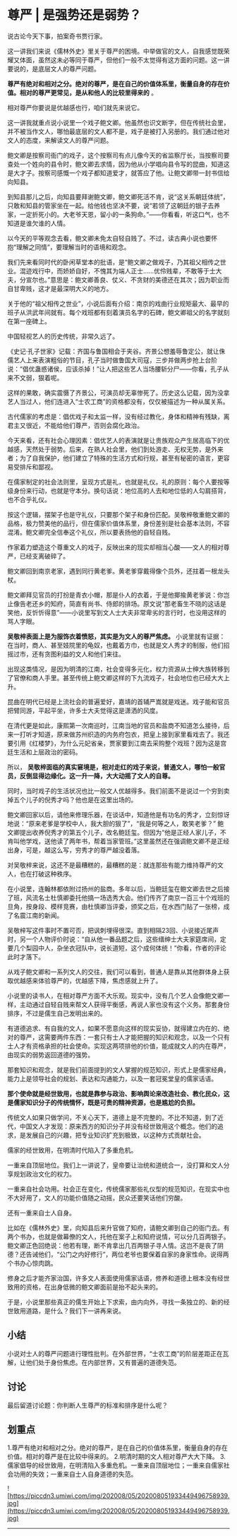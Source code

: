 # 尊严 | 是强势还是弱势？

说古论今天下事，拍案奇书贾行家。

这一讲我们来说《儒林外史》里关于尊严的困境。中举做官的文人，自我感觉既荣耀又体面，虽然这未必等同于尊严，但他们一般不太觉得有这方面的问题。这一讲要说的，是底层文人的尊严问题。

 **尊严有绝对和相对之分。绝对的尊严，是在自己的价值体系里，衡量自身的存在价值。相对的尊严更常见，是从和他人的比较里得来的** 。

相对尊严你要说是优越感也行，咱们就先来说它。

这一讲我就重点说小说里一个戏子鲍文卿。他虽然也识文断字，但在传统社会里，并不被当作文人，哪怕最底层的文人都不是，戏子是被打入另册的。我们通过他对文人的态度，来解读文人的尊严问题。

鲍文卿是按察司衙门的戏子，这个按察司有点儿像今天的省监察厅长，当按察司要查处一个姓向的县令时，鲍文卿去求情，因为他从小学唱向县令写的昆曲，知道这是大才子。按察司感慨一个戏子都知道爱才，就答应了他。让鲍文卿带一封书信给向知县。

到知县那儿之后，向知县要拜谢鲍文卿，鲍文卿死活不肯，说“这关系朝廷体统”，只敢和知县的管家坐在一起。给他钱也坚决不要，说“若领了这朝廷的银子去养家，一定折死小的。大老爷天恩，留小的一条狗命。”——你看看，听这口气，也不知道是谁欠谁的人情。

以今天的平等观念去看，鲍文卿未免太自轻自贱了。不过，读古典小说也要怀抱“理解之同情”，要理解当时的语境和观念。

我们先来看同时代的卧闲草堂本的批语，是“鲍文卿之做戏子，乃其祖父相传之世业。混迹戏行中，而娇娇自好，不愧其为端人正士……优伶贱辈，不敢等于士大夫，分宣尔也。”意思是：鲍文卿善良、仗义、不贪财的美德还在其次；因为职业而自甘卑贱，这才是最深明大义的地方。

关于他的“祖父相传之世业”，小说后面有介绍：南京的戏曲行业规矩最大、最早的班子从洪武年间就有。每个戏班都有刻着演员名字的石碑，鲍文卿祖父的名字就刻在第一座碑上。

中国轻视艺人的历史传统，非常久远了。

《史记·孔子世家》记载：齐国与鲁国相会于夹谷。齐景公想羞辱鲁定公，就让侏儒艺人上来表演粗俗的节目，孔子当时做鲁国大司寇，三步并做两步抢上台阶说：“倡优蛊惑诸侯，应该杀掉！”让人把这些艺人当场腰斩分尸——你看，孔子从来不文弱，狠着呢。

这样的果敢，确实震慑了齐景公，可演员却无辜惨死了。历史这么记载，因为没拿艺人当过人，他们连进入“士农工商”的资格都没有，仅仅被描述为一种从属关系。

古代儒家的考虑是：倡优戏子和太监一样，没有经过教化，身体和精神有残缺，离君主又很近，不能给他们尊严，否则会腐化政治。

今天来看，还有社会心理因素：倡优艺人的表演就是让贵族观众产生居高临下的优越感，天然处于弱势。后来，在熟人社会里，他们到处游走、无权无势，是外来者；为了自我保护，他们建立了特殊的生活方式和行规，甚至有秘密的语言，更容易受排斥和鄙视。

在儒家制定的社会法则里，呈现方式是礼，也就是礼仪。礼的原则：每个人要按等级身份来行动，也就是守本分。换句话说：地位高的人去和地位低的人勾肩搭背，也不合乎礼仪。

按这个逻辑，摆架子也是守礼仪，只要那个架子和身份匹配。吴敬梓敬重鲍文卿的品格，极力赞美他的品行，但在儒家价值体系里，身份差别是社会基本法则，不容混淆。鲍文卿完全信奉这个礼仪，所以要表扬他的自轻自贱。

作家着力塑造这个尊重文人的戏子，反映出来的现实却相当心酸——文人的相对尊严，已经支离破碎了。

鲍文卿回到南京老家，遇到同行黄老爹。黄老爹穿戴得像个员外，还拄着一根龙头杖。

鲍文卿拜见官员的打扮是青衣小帽，那是仆人的衣着，于是他揶揄黄老爹说：你岂止像告老还乡的知府，简直有尚书、侍郎的排场。原文说“那老畜生不晓的这话是笑他，反忻忻得意”——小说里写到文人士大夫非常卑劣的言行时，也没用这样的骂人字眼。

 **吴敬梓表面上是为服饰衣着愤怒，其实是为文人的尊严焦虑。** 小说里就有证据：在当时，商人、甚至妓院里的龟奴，也戴着方巾，也就是文人秀才的制服，他们招摇过市，还有贪图利益的文人和他们来往。

出现这类情况，是因为明清的江南，社会变得多元化，权力资源从士绅大族转移到了官僚和商人手里。甚至传统上鲍文卿这样的下九流戏子，社会地位也已经大大上升。

昆曲在明代已经是上流社会的普遍爱好，嘉靖的首辅严嵩就是戏迷。戏子能和官员把臂同游，平起平坐，许多士大夫觉得这是潇洒的风度。

在清代更是如此，康熙第一次南巡时，江南当地的官员和盐商不知道怎么接待，后来一打听才知道，原来做苏州织造的内务府包衣，把皇上接到家里看戏去了。我还要引用《红楼梦》，为什么元妃省亲，贾家要到江南去采购整个戏班？因为这是宫廷生活和上层政治的密码。

所以， **吴敬梓面临的真实窘境是，相对走红的戏子来说，普通文人，哪怕一般官员，反倒显得边缘化。这一升一降，大大动摇了文人的自尊。**

同时，当时戏子的生活状况也比一般文人优越得多。我们前面不是说过一个穷到卖掉五个儿子的倪秀才吗？他也是在这里出场的。

鲍文卿回家以后，请他来修理乐器，在谈话中，知道他是有功名的秀才，立刻惊讶地说：“原来老爹是学校中人，我大胆的狠了”，“我是何等之人，敢笑老爹？” 鲍文卿提出收养倪秀才的第五个儿子，改名鲍廷玺。但因为“他是正经人家儿子，不肯叫他学戏，送他读了两年书，帮着当家管班。”这里虽然还在强调鲍文卿不是正经出身，可是，越这么写，穷秀才的尊严越没着落。

对吴敬梓来说，这还不是最糟糕的，最糟糕的是：就连那些有能力维持尊严的文人，也在打破这种秩序。

在小说里，连翰林都依附过扬州的盐商。多年以后，当鲍廷玺在鲍文卿去世之后接了班，风流名士杜慎卿委托他搞一场选秀大会。他们传齐了南京一百三十个戏班的旦角，按身段、模样竞赛，由杜慎卿当评委，颁奖之后，在水西门贴了一张榜，成了名震江南的新闻。

吴敬梓写这件事时不置可否，把讽刺埋得很深。直到相隔23回、小说接近尾声时，另一个人物评价时说：“自从他一番品题之后，这些缙绅士大夫家筵席间，定要几个梨园中人，杂坐衣冠队中，说长道短，这个成何体统！”你看，作者的评论此时才落下。

从戏子鲍文卿和一系列文人的交往，我们可以看到，普通人是靠从其他群体身上获取优越感来体验尊严的，优越感下降，焦虑感就上升了。

小说里的读书人，在相对尊严方面不大乐观。现实中，没有几个艺人会像鲍文卿一样，主动通过自轻自贱来帮文人获得平衡感，再说人家也没有这个义务。那套身份排序，不过是儒生自己发明出来的。

有道德追求、有自我的文人，如果不愿意向这样的现实妥协，就得建立内在的、绝对的尊严，这需要两件东西：一套只有士人才能把握的知识和观念，以及一个只有士人才有资格承担的社会使命。实现这两项排他的价值，能成就文人的内在尊严，由现实的弱势返回道德的强势。

那套知识和观念，就是我们前面提到的文人掌握的规范知识，形式上是儒家经典，能力上是领导社会的规划、表达和沟通能力，以及一套冠冕堂皇的儒家话语。

 **那个使命就是经世致用，也就是靠参与政治、影响舆论来改造社会、教化民众，这是儒家知识分子的传统情怀，既是可贵的精神资源，也是尴尬的负担。**

传统文人如果只做学问，不关心天下，道德上是不完整的。不比不知道，到了近代，中国文人才发现：原来西方的知识分子并没有经世致用这个概念。他们的追求，是发展自己的兴趣，把专业知识扩充到极致，以这种方式贡献社会。

儒家的经世致用，在明清时代陷入了多重危机。

一重来自顶层地位。我们上一讲说了，皇帝要让治统和道统合一，没打算和文人分享规划政治文化的权力。

一重来自社会功用。社会正在变化，传统儒家那些礼仪型的规范知识，在现实中也不大好用了，文人的功能价值随之动摇，民众还要笑话他们穷酸。

还有一重来自士人自身。

比如在《儒林外史》里，向知县后来升官做了知府，请鲍文卿到自己的衙门去。有两个书办，也就是做幕僚的文人，托他在案子上和知府说情，可以分几百两银子。鲍文卿正色回绝说：他若有理，断不肯拿出几百两银子寻人情。这岂不是丧了阴德？还告诫他们，“公门之内好修行”，两位老爷也要保着自家的身家性命。说得两个书办心惊肉跳。

修身之后才能齐家治国，许多文人表面使用儒家话语，修养和道德上根本没有经世致用的资格，在出身低微的鲍文卿面前是抬不起头来的。

于是，小说里那些真正的儒生开始上下求索，由内向外，寻找一条独立的、新的经世致用道路，是什么？我们下一讲再来说。

## 小结

小说对士人的尊严问题进行理性批判。在外部世界，“士农工商”的阶层差距正在瓦解，让他们处于身份焦虑。在内部世界，又有普遍的道德失范。

## 讨论

最后留道讨论题：你判断人生尊严的标准和排序是什么呢？

## 划重点

1.尊严有绝对和相对之分。绝对的尊严，是在自己的价值体系里，衡量自身的存在价值。相对的尊严是在比较中得来的。
2.明清时期的文人相对尊严大大下降。
3.儒家倡导的经世致用，在明清陷入多重危机。一重来自顶层地位；一重来自儒家社会功用的失效；一重来自士人自身道德的失范。

![https://piccdn3.umiwi.com/img/202008/05/202008051933449496758939.jpg](https://piccdn3.umiwi.com/img/202008/05/202008051933449496758939.jpg)

---
